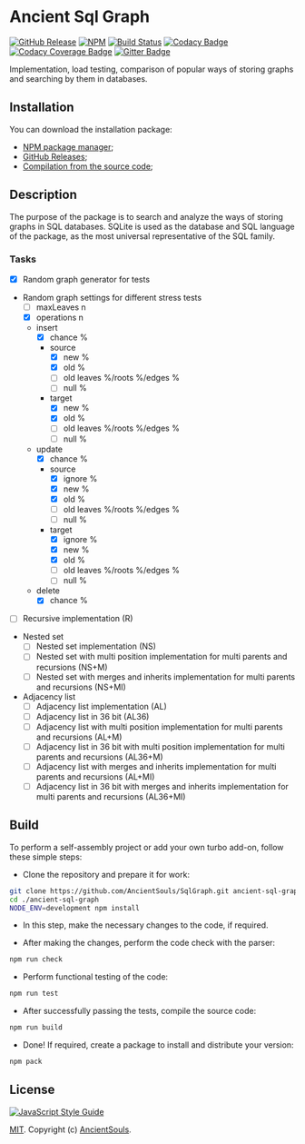 # Ancient Sql Graph

[![GitHub Release](https://img.shields.io/github/release/AncientSouls/SqlGraph.svg)](https://github.com/AncientSouls/SqlGraph/releases)
[![NPM](https://img.shields.io/npm/v/ancient-sql-graph.svg)](https://www.npmjs.com/package/ancient-sql-graph)
[![Build Status](https://travis-ci.org/AncientSouls/SqlGraph.svg?branch=master)](https://travis-ci.org/AncientSouls/SqlGraph)
[![Codacy Badge](https://api.codacy.com/project/badge/Grade/8c937e5b27664767b7740f1042ed305b)](https://www.codacy.com/app/valentineus/Ancient-SqlGraph)
[![Codacy Coverage Badge](https://api.codacy.com/project/badge/Coverage/8c937e5b27664767b7740f1042ed305b)](https://www.codacy.com/app/valentineus/Ancient-SqlGraph/files)
[![Gitter Badge](https://badges.gitter.im/Join%20Chat.svg)](https://gitter.im/AncientSouls/SqlGraph)

Implementation, load testing, comparison of popular ways of storing graphs and searching by them in databases.

## Installation

You can download the installation package:

* [NPM package manager](https://www.npmjs.com/package/ancient-sql-graph);
* [GitHub Releases](https://github.com/AncientSouls/SqlGraph/releases);
* [Compilation from the source code](#build);

## Description

The purpose of the package is to search and analyze the ways of storing graphs in SQL databases. SQLite is used as the database and SQL language of the package, as the most universal representative of the SQL family.

### Tasks

- [x] Random graph generator for tests
- Random graph settings for different stress tests
  - [ ] maxLeaves n
  - [x] operations n
  - insert
    - [x] chance %
    - source
      - [x] new %
      - [x] old %
      - [ ] old leaves %/roots %/edges %
      - [ ] null %
    - target
      - [x] new %
      - [x] old %
      - [ ] old leaves %/roots %/edges %
      - [ ] null %
  - update
    - [x] chance %
    - source
      - [x] ignore %
      - [x] new %
      - [x] old %
      - [ ] old leaves %/roots %/edges %
      - [ ] null %
    - target
      - [x] ignore %
      - [x] new %
      - [x] old %
      - [ ] old leaves %/roots %/edges %
      - [ ] null %
  - delete
    - [x] chance %
- [ ] Recursive implementation (R)
- Nested set
  - [ ] Nested set implementation (NS)
  - [ ] Nested set with multi position implementation for multi parents and recursions (NS+M)
  - [ ] Nested set with merges and inherits implementation for multi parents and recursions (NS+MI)
- Adjacency list
  - [ ] Adjacency list implementation (AL)
  - [ ] Adjacency list in 36 bit (AL36)
  - [ ] Adjacency list with multi position implementation for multi parents and recursions (AL+M)
  - [ ] Adjacency list in 36 bit with multi position implementation for multi parents and recursions (AL36+M)
  - [ ] Adjacency list with merges and inherits implementation for multi parents and recursions (AL+MI)
  - [ ] Adjacency list in 36 bit with merges and inherits implementation for multi parents and recursions (AL36+MI)

## Build

To perform a self-assembly project or add your own turbo add-on, follow these simple steps:

* Clone the repository and prepare it for work:
```bash
git clone https://github.com/AncientSouls/SqlGraph.git ancient-sql-graph
cd ./ancient-sql-graph
NODE_ENV=development npm install
```

* In this step, make the necessary changes to the code, if required.

* After making the changes, perform the code check with the parser:
```bash
npm run check
```

* Perform functional testing of the code:
```bash
npm run test
```

* After successfully passing the tests, compile the source code:
```bash
npm run build
```

* Done!
If required, create a package to install and distribute your version:
```bash
npm pack
```

## License

[![JavaScript Style Guide](https://cdn.rawgit.com/feross/standard/master/badge.svg)](https://github.com/eslint/eslint)

[MIT](LICENSE.md).
Copyright (c)
[AncientSouls](https://ancientsouls.github.io/).